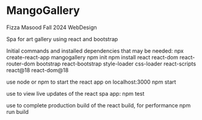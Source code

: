 # MangoGallery
Fizza Masood Fall 2024 WebDesign 

Spa for art gallery using react and bootstrap

Initial commands and installed dependencies that may be needed: 
npx create-react-app mangogallery
npm init 
npm install react react-dom react-router-dom bootstrap react-bootstrap style-loader css-loader react-scripts react@18 react-dom@18

use node or npm to start the react app on localhost:3000
npm start 

use to view live updates of the react spa app:
npm test

use to complete production build of the react build, for performance
npm run build 
